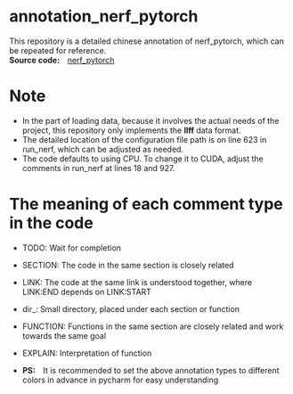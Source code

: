 # annotation_nerf_pytorch
This repository is a detailed chinese annotation of nerf_pytorch, which can be repeated for reference.    
**Source code:**&emsp;[nerf_pytorch](https://github.com/yenchenlin/nerf-pytorch)
# Note
* In the part of loading data, because it involves the actual needs of the project, this repository only implements the **llff** data format.  
* The detailed location of the configuration file path is on line 623 in run_nerf, which can be adjusted as needed.  
* The code defaults to using CPU. To change it to CUDA, adjust the comments in run_nerf at lines 18 and 927.  
# The meaning of each comment type in the code 
* TODO: Wait for completion  
* SECTION: The code in the same section is closely related   
* LINK: The code at the same link is understood together, where LINK:END depends on LINK:START  
* dir_: Small directory, placed under each section or function  
* FUNCTION: Functions in the same section are closely related and work towards the same goal  
* EXPLAIN: Interpretation of function  

* **PS:**&emsp;It is recommended to set the above annotation types to different colors in advance in pycharm for easy understanding
